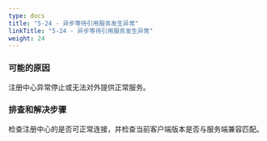 ```yaml
---
type: docs
title: "5-24 - 异步等待引用服务发生异常"
linkTitle: "5-24 - 异步等待引用服务发生异常"
weight: 24
---
```



### 可能的原因

注册中心异常停止或无法对外提供正常服务。

### 排查和解决步骤

检查注册中心的是否可正常连接，并检查当前客户端版本是否与服务端兼容匹配。

